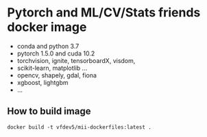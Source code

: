 # Pytorch and ML/CV/Stats friends docker image

- conda and python 3.7
- pytorch 1.5.0 and cuda 10.2
- torchvision, ignite, tensorboardX, visdom, 
- scikit-learn, matplotlib ...
- opencv, shapely, gdal, fiona
- xgboost, lightgbm
- ...


## How to build image

```
docker build -t vfdev5/mii-dockerfiles:latest .
```
